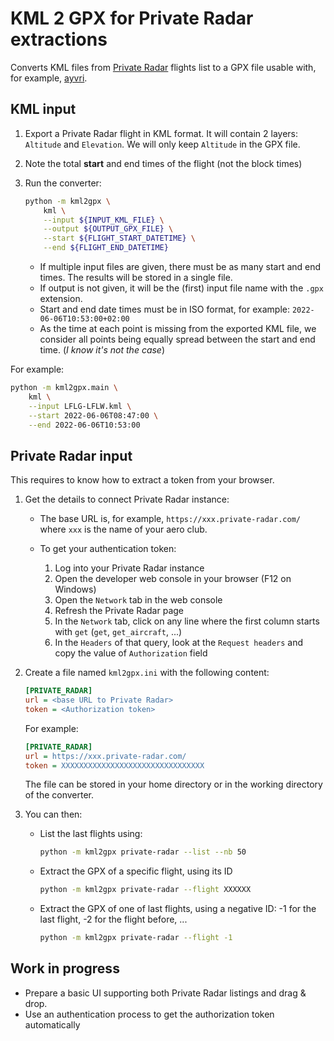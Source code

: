 # KML 2 GPX for Private Radar extractions

Converts KML files from [Private Radar](https://www.private-radar.com/)
flights list to a GPX file usable with, for example,
[ayvri](https://ayvri.com/).

## KML input

1. Export a Private Radar flight in KML format. It will contain 2 layers:
`Altitude` and `Elevation`. We will only keep `Altitude` in the GPX file.
2. Note the total **start** and end times of the flight (not the block times)
3. Run the converter:
   ```bash
   python -m kml2gpx \
       kml \
       --input ${INPUT_KML_FILE} \
       --output ${OUTPUT_GPX_FILE} \
       --start ${FLIGHT_START_DATETIME} \
       --end ${FLIGHT_END_DATETIME}
   ```

   * If multiple input files are given, there must be as many start and end
   times. The results will be stored in a single file.
   * If output is not given, it will be the (first) input file name with the
   `.gpx` extension.
   * Start and end date times must be in ISO format, for example:
   `2022-06-06T10:53:00+02:00`
   * As the time at each point is missing from the exported KML file, we
   consider all points being equally spread between the start and end time.
   (*I know it's not the case*)

For example:

```bash
python -m kml2gpx.main \
    kml \
    --input LFLG-LFLW.kml \
    --start 2022-06-06T08:47:00 \
    --end 2022-06-06T10:53:00
```


## Private Radar input

This requires to know how to extract a token from your browser.

1. Get the details to connect Private Radar instance:

   * The base URL is, for example, `https://xxx.private-radar.com/`
   where `xxx` is the name of your aero club.

   * To get your authentication token:

     1. Log into your Private Radar instance
     2. Open the developer web console in your browser (F12 on Windows)
     3. Open the `Network` tab in the web console
     4. Refresh the Private Radar page
     5. In the `Network` tab, click on any line where the first column starts
     with `get` (`get`, `get_aircraft`, ...)
     6. In the `Headers` of that query, look at the `Request headers` and copy
     the value of `Authorization` field

2. Create a file named `kml2gpx.ini` with the following content:

   ```ini
   [PRIVATE_RADAR]
   url = <base URL to Private Radar>
   token = <Authorization token>
   ```

   For example:

   ```ini
   [PRIVATE_RADAR]
   url = https://xxx.private-radar.com/
   token = XXXXXXXXXXXXXXXXXXXXXXXXXXXXXXXX
   ```

   The file can be stored in your home directory or in the working directory of
   the converter.

3. You can then:
   * List the last flights using:
     ```bash
     python -m kml2gpx private-radar --list --nb 50
     ```

   * Extract the GPX of a specific flight, using its ID
     ```bash
     python -m kml2gpx private-radar --flight XXXXXX
     ```

   * Extract the GPX of one of last flights, using a negative ID:
     -1 for the last flight, -2 for the flight before, ...

     ```bash
     python -m kml2gpx private-radar --flight -1
     ```

## Work in progress

* Prepare a basic UI supporting both Private Radar listings and drag & drop.
* Use an authentication process to get the authorization token automatically

